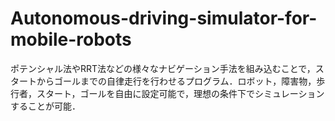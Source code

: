 # Autonomous-driving-simulator-for-mobile-robots
ポテンシャル法やRRT法などの様々なナビゲーション手法を組み込むことで，スタートからゴールまでの自律走行を行わせるプログラム．ロボット，障害物，歩行者，スタート，ゴールを自由に設定可能で，理想の条件下でシミュレーションすることが可能．
